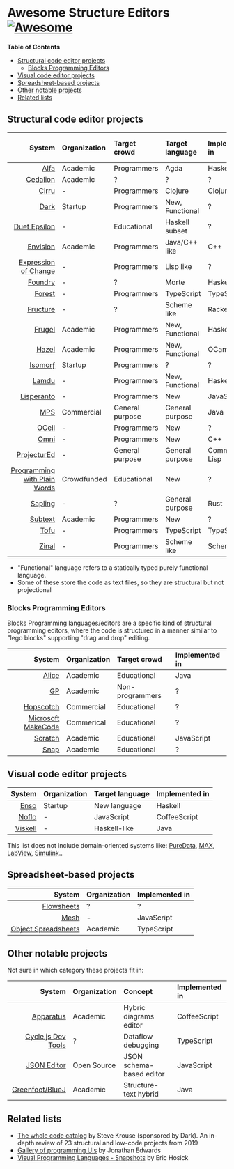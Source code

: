 # Awesome Structure Editors [![Awesome](https://awesome.re/badge.svg)](https://awesome.re)

<!-- START doctoc generated TOC please keep comment here to allow auto update -->
<!-- DON'T EDIT THIS SECTION, INSTEAD RE-RUN doctoc TO UPDATE -->
**Table of Contents**

- [Structural code editor projects](#structural-code-editor-projects)
  - [Blocks Programming Editors](#blocks-programming-editors)
- [Visual code editor projects](#visual-code-editor-projects)
- [Spreadsheet-based projects](#spreadsheet-based-projects)
- [Other notable projects](#other-notable-projects)
- [Related lists](#related-lists)

<!-- END doctoc generated TOC please keep comment here to allow auto update -->

## Structural code editor projects

| System                                                    | Organization | Target crowd    | Target language | Implemented in | Last known update
|----------------------------------------------------------:|:-------------|:----------------|:----------------|:---------------|:------------------
| [Alfa](http://www.cse.chalmers.se/~hallgren/Alfa/)        | Academic     | Programmers     | Agda            | Haskell        | 2020
| [Cedalion](http://cedalion.sourceforge.net)               | Academic     | ?               | ?               | ?              | 2013
| [Cirru](http://cirru.org)                                 | -            | Programmers     | Clojure         | Clojure        | 2021
| [Dark](https://darklang.com)                              | Startup      | Programmers     | New, Functional | ?              | [2022](https://github.com/darklang/dark)
| [Duet Epsilon](https://chrisdone.com/toys/duet-epsilon/)  | -            | Educational     | Haskell subset  | ?              | ?
| [Envision](http://dimitar-asenov.github.io/Envision/)     | Academic     | Programmers     | Java/C++ like   | C++            | [2022](https://github.com/dimitar-asenov/Envision)
| [Expression of Change](http://expressionsofchange.org)    | -            | Programmers     | Lisp like       | ?              | [2019](https://github.com/expressionsofchange/nerf1)
| [Foundry](https://github.com/int-index/foundry)           | -            | ?               | Morte           | Haskell        | 2022
| [Forest](https://github.com/tehwalris/forest)             | -            | Programmers     | TypeScript      | TypeScript     | 2022
| [Fructure](https://fructure-editor.tumblr.com)            | -            | ?               | Scheme like     | Racket         | [2020](https://github.com/disconcision/fructure)
| [Frugel](https://github.com/cdfa/frugel)                  | Academic     | Programmers     | New, Functional | Haskell        | 2022
| [Hazel](http://hazel.org)                                 | Academic     | Programmers     | New, Functional | OCaml          | [2022](https://github.com/hazelgrove/hazel)
| [Isomorƒ](https://isomorf.io)                             | Startup      | Programmers     | ?               | ?              | 2018
| [Lamdu](http://www.lamdu.org)                             | -            | Programmers     | New, Functional | Haskell        | [2022](https://github.com/lamdu/lamdu)
| [Lisperanto](https://github.com/uprun/lisperanto)         | -            | Programmers     | New             | JavaScript     | 2022
| [MPS](https://www.jetbrains.com/mps/)                     | Commercial   | General purpose | General purpose | Java           | 2021
| [OCell](http://kevinmahoney.co.uk/ocell/)                 | -            | Programmers     | New             | ?              | 2020
| [Omni](https://github.com/daniel-kun/omni)                | -            | Programmers     | New             | C++            | 2017
| [ProjecturEd](https://github.com/projectured/projectured) | -            | General purpose | General purpose | Common Lisp    | 2021
| [Programming with Plain Words][1]                         | Crowdfunded  | Educational     | New             | ?              | 2017
| [Sapling](https://github.com/kneasle/sapling)             | -            | ?               | General purpose | Rust           | 2022
| [Subtext](http://www.subtext-lang.org)                    | Academic     | Programmers     | New             | ?              | [2022](https://github.com/JonathanMEdwards/subtext10)
| [Tofu](https://github.com/Gregoor/tofu)                   | -            | Programmers     | TypeScript      | TypeScript     | 2022
| [Zinal](https://gitlab.com/nickcollins/zinal)             | -            | Programmers     | Scheme like     | Scheme         | 2017

[1]: https://www.patreon.com/posts/screenshot-with-14865073

* "Functional" language refers to a statically typed purely functional language.
* Some of these store the code as text files, so they are structural but not projectional

### Blocks Programming Editors

Blocks Programming languages/editors are a specific kind of structural programming editors,
where the code is structured in a manner similar to "lego blocks" supporting "drag and drop" editing.

| System                                     | Organization | Target crowd    | Implemented in
|-------------------------------------------:|:-------------|:----------------|:--------------
| [Alice](http://www.alice.org)              | Academic     | Educational     | Java
| [GP](https://harc.ycr.org/project/gp/)     | Academic     | Non-programmers | ?
| [Hopscotch](https://gethopscotch.com)      | Commercial   | Educational     | ?
| [Microsoft MakeCode](https://makecode.com) | Commerical   | Educational     | ?
| [Scratch](https://scratch.mit.edu)         | Academic     | Educational     | JavaScript
| [Snap](https://snap.berkeley.edu)          | Academic     | Educational     | ?

## Visual code editor projects

| System                                        | Organization | Target language | Implemented in
|----------------------------------------------:|:-------------|:----------------|:--------------
| [Enso](http://www.enso.org)                   | Startup      | New language    | Haskell
| [Noflo](https://noflojs.org/)                 | -            | JavaScript      | CoffeeScript
| [Viskell](https://github.com/viskell/viskell) | -            | Haskell-like    | Java

This list does not include domain-oriented systems like:
[PureData](https://puredata.info),
[MAX](https://cycling74.com/products/max/),
[LabView](http://www.ni.com/en-il/shop/labview.html),
[Simulink](https://www.mathworks.com/products/simulink.html)..

## Spreadsheet-based projects

| System                                                              | Organization | Implemented in
|--------------------------------------------------------------------:|:-------------|:--------------
| [Flowsheets](http://tinyletter.com/Flowsheets/)                     | ?            | ?
| [Mesh](https://github.com/chrispsn/mesh)                            | -            | JavaScript
| [Object Spreadsheets](https://sdg.csail.mit.edu/projects/objsheets) | Academic     | TypeScript

## Other notable projects

Not sure in which category these projects fit in:

| System                                                        | Organization | Concept                  | Implemented in
|--------------------------------------------------------------:|:-------------|:-------------------------|:--------------
| [Apparatus](http://aprt.us)                                   | Academic     | Hybric diagrams editor   | CoffeeScript
| [Cycle.js Dev Tools](https://cycle.js.org)                    | ?            | Dataflow debugging       | TypeScript
| [JSON Editor](https://github.com/json-editor/json-editor.git) | Open Source  | JSON schema-based editor | JavaScript
| [Greenfoot/BlueJ](https://www.greenfoot.org/)                 | Academic     | Structure-text hybrid    | Java

## Related lists

* [The whole code catalog](https://futureofcoding.org/catalog/) by Steve Krouse (sponsored by Dark). An in-depth review of 23 structural and low-code projects from 2019
* [Gallery of programming UIs](http://alarmingdevelopment.org/?p=1068) by Jonathan Edwards
* [Visual Programming Languages - Snapshots](http://blog.interfacevision.com/design/design-visual-progarmming-languages-snapshots/) by Eric Hosick
